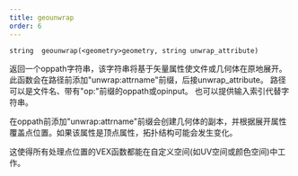 ```yaml
---
title: geounwrap
order: 6
---
```

`string  geounwrap(<geometry>geometry, string unwrap_attribute)`

返回一个oppath字符串，该字符串将基于矢量属性使文件或几何体在原地展开。
此函数会在路径前添加"unwrap:attrname"前缀，后接unwrap_attribute。
路径可以是文件名、带有"op:"前缀的oppath或opinput。
也可以提供输入索引代替字符串。

在oppath前添加"unwrap:attrname"前缀会创建几何体的副本，并根据展开属性覆盖点位置。如果该属性是顶点属性，拓扑结构可能会发生变化。

这使得所有处理点位置的VEX函数都能在自定义空间(如UV空间或颜色空间)中工作。

